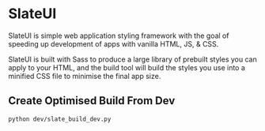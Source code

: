 # SlateUI

SlateUI is simple web application styling framework with the goal of speeding up development of apps with vanilla HTML, JS, & CSS.

SlateUI is built with Sass to produce a large library of prebuilt styles you can apply to your HTML, and the build tool will build the styles you use into a minified CSS file to minimise the final app size.

## Create Optimised Build From Dev
```
python dev/slate_build_dev.py
```
